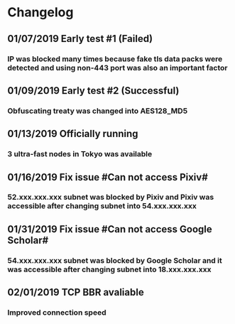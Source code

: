 # Changelog
## 01/07/2019    Early test #1 (Failed) 
### IP was blocked many times because fake tls data packs were detected and using non-443 port was also an important factor
## 01/09/2019    Early test #2 (Successful)  
### Obfuscating treaty was changed into AES128_MD5
## 01/13/2019    Officially running
### 3 ultra-fast nodes in Tokyo was available
## 01/16/2019    Fix issue #Can not access Pixiv#   
### 52.xxx.xxx.xxx subnet was blocked by Pixiv and Pixiv was accessible after changing subnet into 54.xxx.xxx.xxx
## 01/31/2019    Fix issue #Can not access Google Scholar#  
### 54.xxx.xxx.xxx subnet was blocked by Google Scholar and it was accessible after changing subnet into 18.xxx.xxx.xxx
## 02/01/2019    TCP BBR avaliable
### Improved connection speed 
